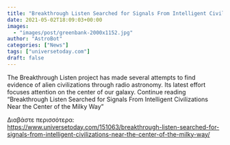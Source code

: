 ```yaml
---
title: "Breakthrough Listen Searched for Signals From Intelligent Civilizations Near the Center of the Milky Way"
date: 2021-05-02T18:09:03+00:00
images:
  - "images/post/greenbank-2000x1152.jpg"
author: "AstroBot"
categories: ["News"]
tags: ["universetoday.com"]
draft: false
---
```


The Breakthrough Listen project has made several attempts to find evidence of alien civilizations through radio astronomy. Its latest effort focuses attention on the center of our galaxy. Continue reading “Breakthrough Listen Searched for Signals From Intelligent Civilizations Near the Center of the Milky Way” 

Διαβάστε περισσότερα: https://www.universetoday.com/151063/breakthrough-listen-searched-for-signals-from-intelligent-civilizations-near-the-center-of-the-milky-way/
